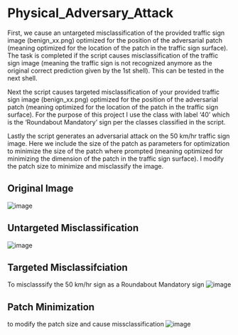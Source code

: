 # Physical_Adversary_Attack

First, we cause an untargeted misclassification of the provided traffic sign image (benign_xx.png) optimized for the position of the adversarial patch (meaning optimized for the location of the patch in the traffic sign surface). The task is completed if the script causes misclassification of the traffic sign image (meaning the traffic sign is not recognized anymore as the original correct prediction given by the 1st shell). This can be tested in the next shell.

Next the script causes targeted misclassification of your provided traffic sign image (benign_xx.png) optimized for the position of the adversarial patch (meaning optimized for the location of the patch in the traffic sign surface). For the purpose of this project I use the class with label ‘40’ which is the ‘Roundabout Mandatory’ sign per the classes classified in the script.

Lastly the script generates an adversarial attack on the 50 km/hr traffic sign image. Here we include the size of the patch as parameters for optimization to minimize the size of the patch where prompted (meaning optimized for minimizing the dimension of the patch in the traffic sign surface). I modify the patch size to minimize and misclassify the image. 


## Original Image


![image](https://github.com/Nytrix-09/Physical_Adversary_Attack/assets/75318042/84717598-54f3-48b9-91de-7f056959e0b2)

## Untargeted Misclassification

![image](https://github.com/Nytrix-09/Physical_Adversary_Attack/assets/75318042/8f9de4e0-5eed-4e90-8288-e2f0177a18c2)

## Targeted Misclassifciation 
To misclasssify the 50 km/hr sign as a Roundabout Mandatory sign 
![image](https://github.com/Nytrix-09/Physical_Adversary_Attack/assets/75318042/361d041a-cb87-4398-99c3-05d6d70b415d)


## Patch Minimization
to modify the patch size and cause missclassification
![image](https://github.com/Nytrix-09/Physical_Adversary_Attack/assets/75318042/9e180506-2143-4fa6-8aa6-026385d87e0f)


